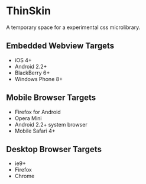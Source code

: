 ThinSkin
========

A temporary space for a experimental css microlibrary.

## Embedded Webview Targets

- iOS 4+
- Android 2.2+
- BlackBerry 6+
- Windows Phone 8+

## Mobile Browser Targets

- Firefox for Android
- Opera Mini
- Android 2.2+ system browser
- Mobile Safari 4+

## Desktop Browser Targets

- ie9+
- Firefox
- Chrome

